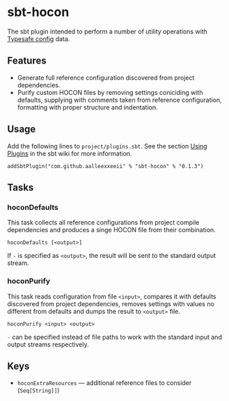 # sbt-hocon
The sbt plugin intended to perform a number of utility operations with [Typesafe config](https://github.com/typesafehub/config) data.

## Features
 * Generate full reference configuration discovered from project dependencies.
 * Purify custom HOCON files by removing settings coniciding with defaults, 
   supplying with comments taken from reference configuration, 
   formatting with proper structure and indentation. 

## Usage
Add the following lines to `project/plugins.sbt`. See the section [Using Plugins](http://www.scala-sbt.org/release/tutorial/Using-Plugins.html) in the sbt wiki for more information.

    addSbtPlugin("com.github.aalleexxeeii" % "sbt-hocon" % "0.1.3")
## Tasks
### hoconDefaults
This task collects all reference configurations from project compile dependencies and produces a singe HOCON file from their combination.
    
    hoconDefaults [<output>]
If `-` is specified as `<output>`, the result will be sent to the standard output stream.

### hoconPurify
This task reads configuration from file `<input>`, compares it with defaults discovered from project dependencies,
removes settings with values no different from defaults and dumps the result to `<output>` file.

    hoconPurify <input> <output>
`-` can be specified instead of file paths to work with the standard input and output streams respectively.

## Keys
 * `hoconExtraResources` — additional reference files to consider (`Seq[String]]`)
